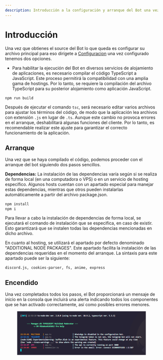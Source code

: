 ```yaml
---
description: Introducción a la configuración y arranque del Bot una vez descargado
---
```


# Introducción

Una vez que obtienes el source del Bot lo que queda es configurar su archivo principal para eso dirígete a [Configuracion](configuracion.md) una vez configurado tenemos dos opciones.

* Para habilitar la ejecución del Bot en diversos servicios de alojamiento de aplicaciones, es necesario compilar el código TypeScript a JavaScript. Este proceso permitirá la compatibilidad con una amplia gama de hostings. Por lo tanto, se requiere la compilación del archivo TypeScript para su posterior alojamiento como aplicación JavaScript.

```
npm run build
```

Después de ejecutar el comando `tsc`, será necesario editar varios archivos para ajustar los términos del código, de modo que la aplicación lea archivos con extensión `.js` en lugar de `.ts`. Aunque este cambio no provoca errores en el arranque, deshabilitará algunas funciones del cliente. Por lo tanto, es recomendable realizar este ajuste para garantizar el correcto funcionamiento de la aplicación.

## Arranque

Una vez que se haya compilado el código, podemos proceder con el arranque del bot siguiendo dos pasos sencillos.

**Dependencias:** La instalación de las dependencias varía según si se realiza de forma local (en una computadora o VPS) o en un servicio de hosting específico. Algunos hosts cuentan con un apartado especial para manejar estas dependencias, mientras que otros pueden instalarlas automáticamente a partir del archivo package.json.

```
npm install
npm i
```

Para llevar a cabo la instalación de dependencias de forma local, se ejecutará el comando de instalación que se especifica, en caso de existir. Esto garantizará que se instalen todas las dependencias mencionadas en dicho archivo.

En cuanto al hosting, se utilizará el apartado por defecto denominado "ADDITIONAL NODE PACKAGES". Este apartado facilita la instalación de las dependencias requeridas en el momento del arranque. La sintaxis para este apartado puede ser la siguiente:

```
discord.js, cookies-parser, fs, anime, express
```

## Encendido

Una vez completados todos los pasos, el Bot proporcionará un mensaje de inicio en la consola que incluirá una alerta indicando todos los componentes que se han activado correctamente, así como posibles errores menores.

<figure><img src="../../.gitbook/assets/Captura de pantalla 2024-03-17 225441.png" alt=""><figcaption></figcaption></figure>
